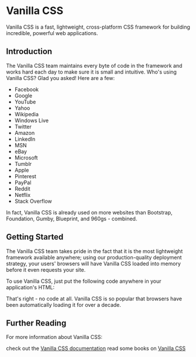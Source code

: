 # Vanilla CSS

Vanilla CSS is a fast, lightweight, cross-platform CSS framework for building incredible, powerful web applications.

## Introduction

The Vanilla CSS team maintains every byte of code in the framework and works hard each day to make sure it is small and intuitive. Who's using Vanilla CSS? Glad you asked! Here are a few:

* Facebook
* Google
* YouTube
* Yahoo
* Wikipedia
* Windows Live
* Twitter
* Amazon
* LinkedIn
* MSN
* eBay
* Microsoft
* Tumblr
* Apple
* Pinterest
* PayPal
* Reddit
* Netflix
* Stack Overflow

In fact, Vanilla CSS is already used on more websites than Bootstrap, Foundation, Gumby, Blueprint, and 960gs - combined.

## Getting Started

The Vanilla CSS team takes pride in the fact that it is the most lightweight framework available anywhere; using our production-quality deployment strategy, your users' browsers will have Vanilla CSS loaded into memory before it even requests your site.

To use Vanilla CSS, just put the following code anywhere in your application's HTML:

<link src="path/to/vanilla.css" rel="stylesheet">

That's right - no code at all. Vanilla CSS is so popular that browsers have been automatically loading it for over a decade.

## Further Reading

For more information about Vanilla CSS:

check out the [Vanilla CSS documentation](http://www.w3.org/TR/CSS21/)
read some books on [Vanilla CSS](https://github.com/rachelandrew/css-books)

